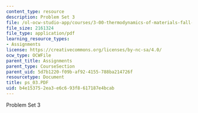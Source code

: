 ```yaml
---
content_type: resource
description: Problem Set 3
file: /ol-ocw-studio-app/courses/3-00-thermodynamics-of-materials-fall-2002/b4e153752ea3e6c693f8617187e4bcab_ps_03.PDF
file_size: 2161324
file_type: application/pdf
learning_resource_types:
- Assignments
license: https://creativecommons.org/licenses/by-nc-sa/4.0/
ocw_type: OCWFile
parent_title: Assignments
parent_type: CourseSection
parent_uid: 5d7b1220-f09b-af92-4155-788ba214726f
resourcetype: Document
title: ps_03.PDF
uid: b4e15375-2ea3-e6c6-93f8-617187e4bcab
---
```

Problem Set 3